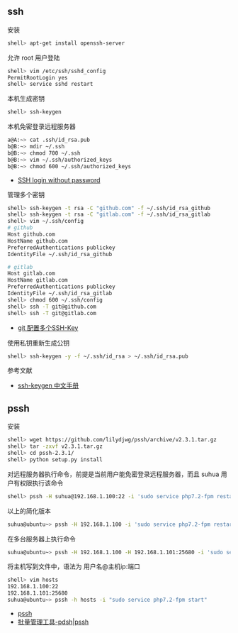 ## ssh

安装

```sh
shell> apt-get install openssh-server
```

允许 root 用户登陆

```sh
shell> vim /etc/ssh/sshd_config
PermitRootLogin yes
shell> service sshd restart
```

本机生成密钥

```sh
shell> ssh-keygen
```

本机免密登录远程服务器

```sh
a@A:~> cat .ssh/id_rsa.pub
b@B:~> mdir ~/.ssh
b@B:~> chmod 700 ~/.ssh
b@B:~> vim ~/.ssh/authorized_keys
b@B:~> chmod 600 ~/.ssh/authorized_keys 
```

- [SSH login without password](http://www.linuxproblem.org/art_9.html)

管理多个密钥

```sh
shell> ssh-keygen -t rsa -C "github.com" -f ~/.ssh/id_rsa_github
shell> ssh-keygen -t rsa -C "gitlab.com" -f ~/.ssh/id_rsa_gitlab
shell> vim ~/.ssh/config
# github
Host github.com
HostName github.com
PreferredAuthentications publickey
IdentityFile ~/.ssh/id_rsa_github

# gitlab
Host gitlab.com
HostName gitlab.com
PreferredAuthentications publickey
IdentityFile ~/.ssh/id_rsa_gitlab
shell> chmod 600 ~/.ssh/config
shell> ssh -T git@github.com
shell> ssh -T git@gitlab.com
```

- [git 配置多个SSH-Key](https://blog.csdn.net/dqchouyang/article/details/54898910)

使用私钥重新生成公钥

```sh
shell> ssh-keygen -y -f ~/.ssh/id_rsa > ~/.ssh/id_rsa.pub
```

参考文献

- [ssh-keygen 中文手册](http://www.jinbuguo.com/openssh/ssh-keygen.html)

## pssh

安装

```sh
shell> wget https://github.com/lilydjwg/pssh/archive/v2.3.1.tar.gz
shell> tar -zxvf v2.3.1.tar.gz
shell> cd pssh-2.3.1/
shell> python setup.py install
```

对远程服务器执行命令，前提是当前用户能免密登录远程服务器，而且 suhua 用户有权限执行该命令

```sh
shell> pssh -H suhua@192.168.1.100:22 -i 'sudo service php7.2-fpm restart'
```

以上的简化版本

```sh
suhua@ubuntu~> pssh -H 192.168.1.100 -i 'sudo service php7.2-fpm restart'
```

在多台服务器上执行命令

```sh
suhua@ubuntu~> pssh -H 192.168.1.100 -H 192.168.1.101:25680 -i 'sudo service php7.2-fpm restart'
```

将主机写到文件中，语法为 用户名@主机ip:端口

```sh
shell> vim hosts
192.168.1.100:22
192.168.1.101:25680
suhua@ubuntu~> pssh -h hosts -i "sudo service php7.2-fpm start"
```

- [pssh](https://github.com/lilydjwg/pssh)
- [批量管理工具-pdsh|pssh](https://blog.opskumu.com/pdsh-pssh.html)
